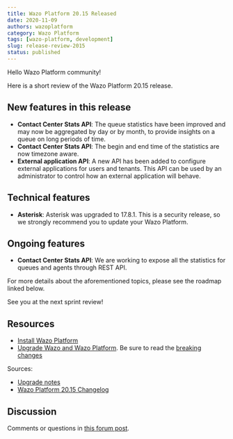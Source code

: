 ```yaml
---
title: Wazo Platform 20.15 Released
date: 2020-11-09
authors: wazoplatform
category: Wazo Platform
tags: [wazo-platform, development]
slug: release-review-2015
status: published
---
```


Hello Wazo Platform community!

Here is a short review of the Wazo Platform 20.15 release.

## New features in this release

- **Contact Center Stats API**: The queue statistics have been improved and may now be aggregated by day or by month, to provide insights on a queue on long periods of time.
- **Contact Center Stats API**: The begin and end time of the statistics are now timezone aware.
- **External application API**: A new API has been added to configure external applications for users and tenants. This API can be used by an administrator to control how an external application will behave.

## Technical features

- **Asterisk**: Asterisk was upgraded to 17.8.1. This is a security release, so we strongly recommend you to update your Wazo Platform.

## Ongoing features

- **Contact Center Stats API**: We are working to expose all the statistics for queues and agents through REST API.

For more details about the aforementioned topics, please see the roadmap linked below.

See you at the next sprint review!

<!-- truncate -->

## Resources

- [Install Wazo Platform](/use-cases)
- [Upgrade Wazo and Wazo Platform](/uc-doc/upgrade/). Be sure to read the [breaking changes](/uc-doc/upgrade/upgrade_notes#20-15)

Sources:

- [Upgrade notes](/uc-doc/upgrade/upgrade_notes#20-15)
- [Wazo Platform 20.15 Changelog](https://wazo-dev.atlassian.net/issues/?jql=project%3DWAZO%20AND%20fixVersion%3D20.15)

## Discussion

Comments or questions in [this forum post](https://wazo-platform.discourse.group/t/blog-wazo-platform-20-15-released).

